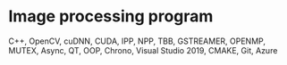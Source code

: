 # Image processing program
C++, OpenCV, cuDNN, CUDA, IPP, NPP, TBB, GSTREAMER, OPENMP, MUTEX, Async, QT, OOP, Chrono, Visual Studio 2019, CMAKE, Git, Azure
